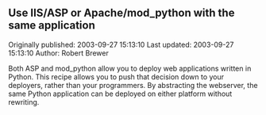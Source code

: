 ## Use IIS/ASP or Apache/mod_python with the same application

Originally published: 2003-09-27 15:13:10
Last updated: 2003-09-27 15:13:10
Author: Robert Brewer

Both ASP and mod_python allow you to deploy web applications written in Python. This recipe allows you to push that decision down to your deployers, rather than your programmers. By abstracting the webserver, the same Python application can be deployed on either platform without rewriting.
